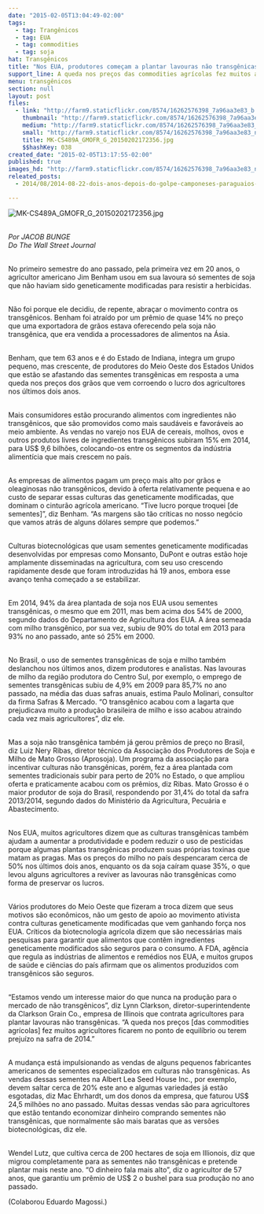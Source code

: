 ```yaml
---
date: "2015-02-05T13:04:49-02:00"
tags:
  - tag: Trangênicos
  - tag: EUA
  - tag: commodities
  - tag: soja
hat: Transgênicos
title: "Nos EUA, produtores começam a plantar lavouras não transgênicas "
support_line: A queda nos preços das commodities agrícolas fez muitos agricultores ficarem terem prejuízo na safra de 2014.
menu: transgênicos
section: null
layout: post
files:
  - link: "http://farm9.staticflickr.com/8574/16262576398_7a96aa3e83_b.jpg"
    thumbnail: "http://farm9.staticflickr.com/8574/16262576398_7a96aa3e83_t.jpg"
    medium: "http://farm9.staticflickr.com/8574/16262576398_7a96aa3e83_z.jpg"
    small: "http://farm9.staticflickr.com/8574/16262576398_7a96aa3e83_n.jpg"
    title: MK-CS489A_GMOFR_G_20150202172356.jpg
    $$hashKey: 038
created_date: "2015-02-05T13:17:55-02:00"
published: true
images_hd: "http://farm9.staticflickr.com/8574/16262576398_7a96aa3e83_n.jpg"
releated_posts:
  - 2014/08/2014-08-22-dois-anos-depois-do-golpe-camponeses-paraguaios-sofrem-com-a-soja.md

---
```

<p><img alt="MK-CS489A_GMOFR_G_20150202172356.jpg" src="http://farm9.staticflickr.com/8574/16262576398_7a96aa3e83_b.jpg" /></p>

<p><br />
<em>Por JACOB BUNGE</em><br />
<em>Do The Wall Street Journal</em></p>

<p><br />
No primeiro semestre do ano passado, pela primeira vez em 20 anos, o agricultor americano Jim Benham usou em sua lavoura s&oacute; sementes de soja que n&atilde;o haviam sido geneticamente modificadas para resistir a herbicidas.</p>

<p><br />
N&atilde;o foi porque ele decidiu, de repente, abra&ccedil;ar o movimento contra os transg&ecirc;nicos. Benham foi atra&iacute;do por um pr&ecirc;mio de quase 14% no pre&ccedil;o que uma exportadora de gr&atilde;os estava oferecendo pela soja n&atilde;o transg&ecirc;nica, que era vendida a processadores de alimentos na &Aacute;sia.</p>

<p><br />
Benham, que tem 63 anos e &eacute; do Estado de Indiana, integra um grupo pequeno, mas crescente, de produtores do Meio Oeste dos Estados Unidos que est&atilde;o se afastando das sementes transg&ecirc;nicas em resposta a uma queda nos pre&ccedil;os dos gr&atilde;os que vem corroendo o lucro dos agricultores nos &uacute;ltimos dois anos.</p>

<p><br />
Mais consumidores est&atilde;o procurando alimentos com ingredientes n&atilde;o transg&ecirc;nicos, que s&atilde;o promovidos como mais saud&aacute;veis e favor&aacute;veis ao meio ambiente. As vendas no varejo nos EUA de cereais, molhos, ovos e outros produtos livres de ingredientes transg&ecirc;nicos subiram 15% em 2014, para US$ 9,6 bilh&otilde;es, colocando-os entre os segmentos da ind&uacute;stria aliment&iacute;cia que mais crescem no pa&iacute;s.</p>

<p><br />
As empresas de alimentos pagam um pre&ccedil;o mais alto por gr&atilde;os e oleaginosas n&atilde;o transg&ecirc;nicos, devido &agrave; oferta relativamente pequena e ao custo de separar essas culturas das geneticamente modificadas, que dominam o cintur&atilde;o agr&iacute;cola americano. &ldquo;Tive lucro porque troquei [de sementes]&rdquo;, diz Benham. &ldquo;As margens s&atilde;o t&atilde;o cr&iacute;ticas no nosso neg&oacute;cio que vamos atr&aacute;s de alguns d&oacute;lares sempre que podemos.&rdquo;</p>

<p><br />
Culturas biotecnol&oacute;gicas que usam sementes geneticamente modificadas desenvolvidas por empresas como Monsanto, DuPont e outras est&atilde;o hoje amplamente disseminadas na agricultura, com seu uso crescendo rapidamente desde que foram introduzidas h&aacute; 19 anos, embora esse avan&ccedil;o tenha come&ccedil;ado a se estabilizar.</p>

<p><br />
Em 2014, 94% da &aacute;rea plantada de soja nos EUA usou sementes transg&ecirc;nicas, o mesmo que em 2011, mas bem acima dos 54% de 2000, segundo dados do Departamento de Agricultura dos EUA. A &aacute;rea semeada com milho transg&ecirc;nico, por sua vez, subiu de 90% do total em 2013 para 93% no ano passado, ante s&oacute; 25% em 2000.</p>

<p><br />
No Brasil, o uso de sementes transg&ecirc;nicas de soja e milho tamb&eacute;m deslanchou nos &uacute;ltimos anos, dizem produtores e analistas. Nas lavouras de milho da regi&atilde;o produtora do Centro Sul, por exemplo, o emprego de sementes transg&ecirc;nicas subiu de 4,9% em 2009 para 85,7% no ano passado, na m&eacute;dia das duas safras anuais, estima Paulo Molinari, consultor da firma Safras &amp; Mercado. &ldquo;O transg&ecirc;nico acabou com a lagarta que prejudicava muito a produ&ccedil;&atilde;o brasileira de milho e isso acabou atraindo cada vez mais agricultores&rdquo;, diz ele.</p>

<p><br />
Mas a soja n&atilde;o transg&ecirc;nica tamb&eacute;m j&aacute; gerou pr&ecirc;mios de pre&ccedil;o no Brasil, diz Luiz Nery Ribas, diretor t&eacute;cnico da Associa&ccedil;&atilde;o dos Produtores de Soja e Milho de Mato Grosso (Aprosoja). Um programa da associa&ccedil;&atilde;o para incentivar culturas n&atilde;o transg&ecirc;nicas, por&eacute;m, fez a &aacute;rea plantada com sementes tradicionais subir para perto de 20% no Estado, o que ampliou oferta e praticamente acabou com os pr&ecirc;mios, diz Ribas. Mato Grosso &eacute; o maior produtor de soja do Brasil, respondendo por 31,4% do total da safra 2013/2014, segundo dados do Minist&eacute;rio da Agricultura, Pecu&aacute;ria e Abastecimento.</p>

<p><br />
Nos EUA, muitos agricultores dizem que as culturas transg&ecirc;nicas tamb&eacute;m ajudam a aumentar a produtividade e podem reduzir o uso de pesticidas porque algumas plantas transg&ecirc;nicas produzem suas pr&oacute;prias toxinas que matam as pragas. Mas os pre&ccedil;os do milho no pa&iacute;s despencaram cerca de 50% nos &uacute;ltimos dois anos, enquanto os da soja ca&iacute;ram quase 35%, o que levou alguns agricultores a reviver as lavouras n&atilde;o transg&ecirc;nicas como forma de preservar os lucros.</p>

<p><br />
V&aacute;rios produtores do Meio Oeste que fizeram a troca dizem que seus motivos s&atilde;o econ&ocirc;micos, n&atilde;o um gesto de apoio ao movimento ativista contra culturas geneticamente modificadas que vem ganhando for&ccedil;a nos EUA. Cr&iacute;ticos da biotecnologia agr&iacute;cola dizem que s&atilde;o necess&aacute;rias mais pesquisas para garantir que alimentos que cont&ecirc;m ingredientes geneticamente modificados s&atilde;o seguros para o consumo. A FDA, ag&ecirc;ncia que regula as ind&uacute;strias de alimentos e rem&eacute;dios nos EUA, e muitos grupos de sa&uacute;de e ci&ecirc;ncias do pa&iacute;s afirmam que os alimentos produzidos com transg&ecirc;nicos s&atilde;o seguros.</p>

<p><br />
&ldquo;Estamos vendo um interesse maior do que nunca na produ&ccedil;&atilde;o para o mercado de n&atilde;o transg&ecirc;nicos&rdquo;, diz Lynn Clarkson, diretor-superintendente da Clarkson Grain Co., empresa de Illinois que contrata agricultores para plantar lavouras n&atilde;o transg&ecirc;nicas. &ldquo;A queda nos pre&ccedil;os [das commodities agr&iacute;colas] fez muitos agricultores ficarem no ponto de equil&iacute;brio ou terem preju&iacute;zo na safra de 2014.&rdquo;</p>

<p><br />
A mudan&ccedil;a est&aacute; impulsionando as vendas de alguns pequenos fabricantes americanos de sementes especializados em culturas n&atilde;o transg&ecirc;nicas. As vendas dessas sementes na Albert Lea Seed House Inc., por exemplo, devem saltar cerca de 20% este ano e algumas variedades j&aacute; est&atilde;o esgotadas, diz Mac Ehrhardt, um dos donos da empresa, que faturou US$ 24,5 milh&otilde;es no ano passado. Muitas dessas vendas s&atilde;o para agricultores que est&atilde;o tentando economizar dinheiro comprando sementes n&atilde;o transg&ecirc;nicas, que normalmente s&atilde;o mais baratas que as vers&otilde;es biotecnol&oacute;gicas, diz ele.</p>

<p><br />
Wendel Lutz, que cultiva cerca de 200 hectares de soja em Illionois, diz que migrou completamente para as sementes n&atilde;o transg&ecirc;nicas e pretende plantar mais neste ano. &ldquo;O dinheiro fala mais alto&rdquo;, diz o agricultor de 57 anos, que garantiu um pr&ecirc;mio de US$ 2 o bushel para sua produ&ccedil;&atilde;o no ano passado.</p>

<p>(Colaborou Eduardo Magossi.)</p>
